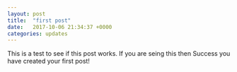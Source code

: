```yaml
---
layout: post
title:  "first post"
date:   2017-10-06 21:34:37 +0000
categories: updates
---
```

This is a test to see if this post works. If you are seing this then Success you have created your first post!
